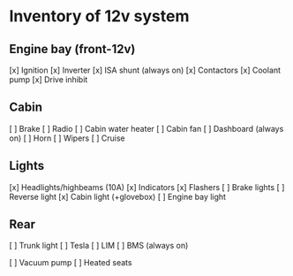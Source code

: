 # Inventory of 12v system

## Engine bay (front-12v)
[x] Ignition
[x] Inverter
[x] ISA shunt (always on)
[x] Contactors
[x] Coolant pump
[x] Drive inhibit

## Cabin
[ ] Brake
[ ] Radio
[ ] Cabin water heater
[ ] Cabin fan
[ ] Dashboard (always on)
[ ] Horn
[ ] Wipers
[ ] Cruise

## Lights
[x] Headlights/highbeams (10A)
[x] Indicators
[x] Flashers
[ ] Brake lights
[ ] Reverse light
[x] Cabin light (+glovebox)
[ ] Engine bay light

## Rear
[ ] Trunk light
[ ] Tesla
[ ] LIM
[ ] BMS (always on)


[ ] Vacuum pump
[ ] Heated seats